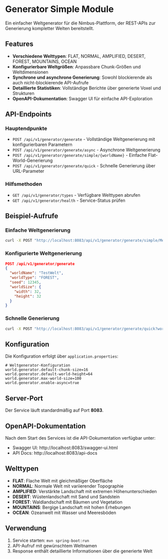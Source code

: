 # Generator Simple Module

Ein einfacher Weltgenerator für die Nimbus-Plattform, der REST-APIs zur Generierung kompletter Welten bereitstellt.

## Features

- **Verschiedene Welttypen**: FLAT, NORMAL, AMPLIFIED, DESERT, FOREST, MOUNTAINS, OCEAN
- **Konfigurierbare Weltgrößen**: Anpassbare Chunk-Größen und Weltdimensionen
- **Synchrone und asynchrone Generierung**: Sowohl blockierende als auch nicht-blockierende API-Aufrufe
- **Detaillierte Statistiken**: Vollständige Berichte über generierte Voxel und Strukturen
- **OpenAPI-Dokumentation**: Swagger UI für einfache API-Exploration

## API-Endpoints

### Hauptendpunkte

- `POST /api/v1/generator/generate` - Vollständige Weltgenerierung mit konfigurierbaren Parametern
- `POST /api/v1/generator/generate/async` - Asynchrone Weltgenerierung
- `POST /api/v1/generator/generate/simple/{worldName}` - Einfache Flat-World-Generierung
- `POST /api/v1/generator/generate/quick` - Schnelle Generierung über URL-Parameter

### Hilfsmethoden

- `GET /api/v1/generator/types` - Verfügbare Welttypen abrufen
- `GET /api/v1/generator/health` - Service-Status prüfen

## Beispiel-Aufrufe

### Einfache Weltgenerierung
```bash
curl -X POST "http://localhost:8083/api/v1/generator/generate/simple/MeineWelt"
```

### Konfigurierte Weltgenerierung
```json
POST /api/v1/generator/generate
{
  "worldName": "TestWelt",
  "worldType": "FOREST",
  "seed": 12345,
  "worldSize": {
    "width": 32,
    "height": 32
  }
}
```

### Schnelle Generierung
```bash
curl -X POST "http://localhost:8083/api/v1/generator/generate/quick?worldName=SchnelleWelt&worldType=MOUNTAINS&width=16&height=16"
```

## Konfiguration

Die Konfiguration erfolgt über `application.properties`:

```properties
# Weltgenerator-Konfiguration
world.generator.default-chunk-size=16
world.generator.default-world-height=64
world.generator.max-world-size=100
world.generator.enable-async=true
```

## Server-Port

Der Service läuft standardmäßig auf Port **8083**.

## OpenAPI-Dokumentation

Nach dem Start des Services ist die API-Dokumentation verfügbar unter:
- Swagger UI: http://localhost:8083/swagger-ui.html
- API Docs: http://localhost:8083/api-docs

## Welttypen

- **FLAT**: Flache Welt mit gleichmäßiger Oberfläche
- **NORMAL**: Normale Welt mit variierender Topographie
- **AMPLIFIED**: Verstärkte Landschaft mit extremen Höhenunterschieden
- **DESERT**: Wüstenlandschaft mit Sand und Sandstein
- **FOREST**: Waldlandschaft mit Bäumen und Vegetation
- **MOUNTAINS**: Bergige Landschaft mit hohen Erhebungen
- **OCEAN**: Ozeanwelt mit Wasser und Meeresböden

## Verwendung

1. Service starten: `mvn spring-boot:run`
2. API-Aufruf mit gewünschtem Weltnamen
3. Response enthält detaillierte Informationen über die generierte Welt
